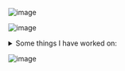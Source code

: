 ![image](https://github.com/PowerfulBacon/PowerfulBacon/assets/26465327/de411ba5-36c7-404c-b783-4b5fa53448db)

![image](https://github-readme-stats.vercel.app/api?username=powerfulbacon&show_icons=true&bg_color=30,e96443,904e95&title_color=fff&text_color=fff&include_all_commits=true&count_private=true)

<details>

<summary>Some things I have worked on:</summary>

### Space Station 13 Fancy Lighting

A beautiful shadow based lighting system utilising some fun transformation math. Unfortunately due to the restrictions of the engine, I was unable to overcome the client lag caused by Byond's KEEP_TOGETHER flag causing lag when rendering lights.
![ss13_lighting_2](https://user-images.githubusercontent.com/26465327/211149034-34594b84-1eb9-4d58-8cfe-500bda91bae3.png)
![ss13_lighting_3](https://user-images.githubusercontent.com/26465327/211149029-e62c1c85-0b04-487a-8099-9e18385b9f82.png)

### Random art

![syndie base png](https://user-images.githubusercontent.com/26465327/211148989-89e0d010-0cd7-4d81-89d0-f3c47616b623.png)
![space ian](https://user-images.githubusercontent.com/26465327/211149006-f6374137-4f44-438d-ba21-c760da3a39af.png)

### GGJ2022

Some screenshots of a rimworld inspired game I made in 10 days for the global game jam 2022.

![151660809-42c4ef5e-74f9-451c-80ab-d45a63042c6b](https://user-images.githubusercontent.com/26465327/211149016-359ef87c-aa96-4a4f-b923-78a9e171408c.png)
</details>

![image](https://profile-counter.glitch.me/powerfulbacon/count.svg)
